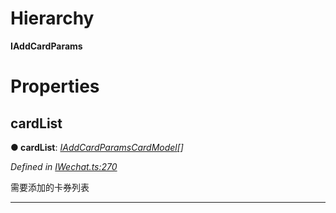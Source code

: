 

# Hierarchy

**IAddCardParams**

# Properties

<a id="cardlist"></a>

##  cardList

**● cardList**: *[IAddCardParamsCardModel](_iwechat_.iaddcardparamscardmodel.md)[]*

*Defined in [IWechat.ts:270](https://github.com/yc-typescript/jssdk/blob/4422e9c/src/IWechat.ts#L270)*

需要添加的卡券列表

___

